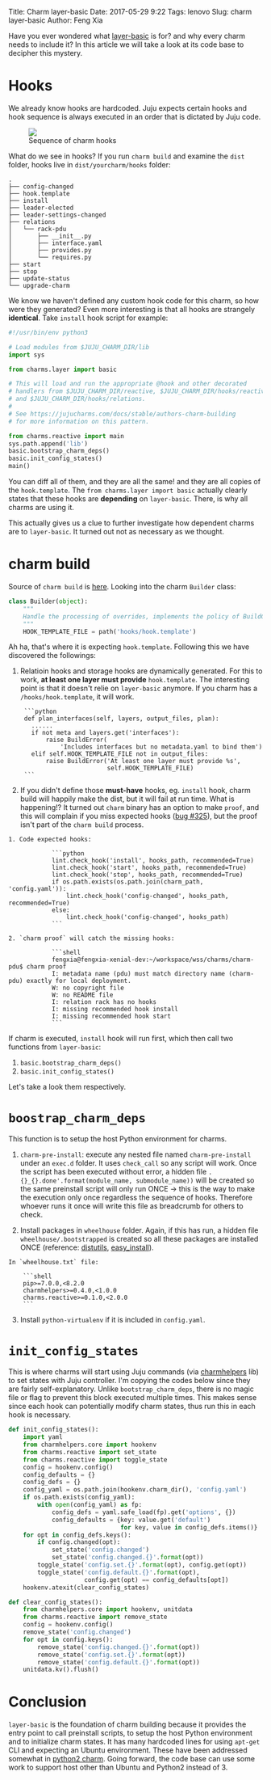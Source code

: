 Title: Charm layer-basic
Date: 2017-05-29 9:22
Tags: lenovo
Slug: charm layer-basic
Author: Feng Xia

Have you ever wondered what [layer-basic][1] is for? and why every
charm needs to include it? In this article we will take a look
at its code base to decipher this mystery.

[1]: https://github.com/juju-solutions/layer-basic.git

# Hooks

We already know hooks are hardcoded. Juju expects certain hooks and
hook sequence is always executed in an order that is dictated by Juju
code.

<figure class="row">
  <img class="img-responsive center"
       src="/images/charm%20hooks.png" />
  <figcaption>Sequence of charm hooks</figcaption>
</figure>

What do we see in hooks? If you run `charm build` and examine the `dist` folder,
hooks live in `dist/yourcharm/hooks` folder:

```shell
.
├── config-changed
├── hook.template
├── install
├── leader-elected
├── leader-settings-changed
├── relations
│   └── rack-pdu
│       ├── __init__.py
│       ├── interface.yaml
│       ├── provides.py
│       └── requires.py
├── start
├── stop
├── update-status
└── upgrade-charm
```

We know we haven't defined any custom hook code for this charm,
so how were they generated? Even more interesting is
that all hooks are strangely **identical**.
Take `install` hook script for example:

```python
#!/usr/bin/env python3

# Load modules from $JUJU_CHARM_DIR/lib
import sys

from charms.layer import basic

# This will load and run the appropriate @hook and other decorated
# handlers from $JUJU_CHARM_DIR/reactive, $JUJU_CHARM_DIR/hooks/reactive,
# and $JUJU_CHARM_DIR/hooks/relations.
#
# See https://jujucharms.com/docs/stable/authors-charm-building
# for more information on this pattern.

from charms.reactive import main
sys.path.append('lib')
basic.bootstrap_charm_deps()
basic.init_config_states()
main()
```

You can diff all of them, and they are all the same! <span
class="myhighlight">and they are all copies of the
`hook.template`</span>. The `from charms.layer import basic` actually
clearly states that these hooks are <span
class="myhighlight">**depending**</span> on `layer-basic`. There, is
why all charms are using it.

This actually gives us a clue to further investigate how dependent
charms are to `layer-basic`. It turned out not as necessary as we
thought.

# charm build

Source of `charm build` is [here][2]. Looking into the charm `Builder` class:

[2]: https://github.com/juju/charm-tools

```python
class Builder(object):
    """
    Handle the processing of overrides, implements the policy of BuildConfig
    """
    HOOK_TEMPLATE_FILE = path('hooks/hook.template')
```

Ah ha, that's where it is expecting `hook.template`. Following this we have discovered the followings:

1. Relatioin hooks and storage hooks are dynamically generated. For
   this to work, **at least one layer must provide** `hook.template`. The
   interesting point is that it doesn't relie on `layer-basic`
   anymore. If you charm has a `/hooks/hook.template`, it will work.

        ```python
        def plan_interfaces(self, layers, output_files, plan):
          ......
          if not meta and layers.get('interfaces'):
              raise BuildError(
                  'Includes interfaces but no metadata.yaml to bind them')
          elif self.HOOK_TEMPLATE_FILE not in output_files:
              raise BuildError('At least one layer must provide %s',
                               self.HOOK_TEMPLATE_FILE)
        ```

2. If you didn't define those **must-have** hooks, eg. `install` hook,
charm build will happily make the dist, but it will fail at run
time. What is happening!? It turned out `charm` binary has an option
to make `proof`, and this will complain if you miss expected hooks
([bug #325][3]), but the proof isn't part of the `charm build` process.

[3]: https://github.com/juju/charm-tools/issues/325

    1. Code expected hooks:

                ```python
                lint.check_hook('install', hooks_path, recommended=True)
                lint.check_hook('start', hooks_path, recommended=True)
                lint.check_hook('stop', hooks_path, recommended=True)
                if os.path.exists(os.path.join(charm_path, 'config.yaml')):
                    lint.check_hook('config-changed', hooks_path, recommended=True)
                else:
                    lint.check_hook('config-changed', hooks_path)
                ```

    2. `charm proof` will catch the missing hooks:

                ```shell
                fengxia@fengxia-xenial-dev:~/workspace/wss/charms/charm-pdu$ charm proof
                I: metadata name (pdu) must match directory name (charm-pdu) exactly for local deployment.
                W: no copyright file
                W: no README file
                I: relation rack has no hooks
                I: missing recommended hook install
                I: missing recommended hook start
                ```

If charm is executed, `install` hook will run first, which
then call two functions from `layer-basic`:

1. `basic.bootstrap_charm_deps()`
2. `basic.init_config_states()`

Let's take a look them respectively.

# `boostrap_charm_deps`

This function is to setup the host Python environment for charms.

1. `charm-pre-install`: execute any nested file named `charm-pre-install`
   under an `exec.d` folder. It uses `check_call` so any script will work.
   Once the script has been executed without error, a hidden file
   `.{}_{}.done'.format(module_name, submodule_name))` will be created so
   the same preinstall script will only run ONCE &rarr; this is the
   way to make the execution only once regardless the sequence of
   hooks. Therefore whoever runs it once will write this file as
   breadcrumb for others to check.

2. Install packages in `wheelhouse` folder. Again, if this has run,
   a hidden file `wheelhouse/.bootstrapped` is created so all these
   packages are installed ONCE (reference: [distutils][4], [easy_install][5]).

[4]: https://docs.python.org/3/install/index.html#inst-config-files
[5]: http://setuptools.readthedocs.io/en/latest/easy_install.html#configuration-files

    In `wheelhouse.txt` file:

        ```shell
        pip>=7.0.0,<8.2.0
        charmhelpers>=0.4.0,<1.0.0
        charms.reactive>=0.1.0,<2.0.0
        ```
    
3. Install `python-virtualenv` if it is included in `config.yaml`.

# `init_config_states`

This is where charms will start using Juju commands (via
[charmhelpers][6] lib) to set states with Juju controller.  I'm
copying the codes below since they are fairly self-explanatory.
Unlike `bootstrap_charm_deps`, there is no magic file or flag to
prevent this block executed multiple times. This makes sense since
each hook can potentially modify charm states, thus run this in each
hook is necessary.

[6]: https://pythonhosted.org/charmhelpers/

```python
def init_config_states():
    import yaml
    from charmhelpers.core import hookenv
    from charms.reactive import set_state
    from charms.reactive import toggle_state
    config = hookenv.config()
    config_defaults = {}
    config_defs = {}
    config_yaml = os.path.join(hookenv.charm_dir(), 'config.yaml')
    if os.path.exists(config_yaml):
        with open(config_yaml) as fp:
            config_defs = yaml.safe_load(fp).get('options', {})
            config_defaults = {key: value.get('default')
                               for key, value in config_defs.items()}
    for opt in config_defs.keys():
        if config.changed(opt):
            set_state('config.changed')
            set_state('config.changed.{}'.format(opt))
        toggle_state('config.set.{}'.format(opt), config.get(opt))
        toggle_state('config.default.{}'.format(opt),
                     config.get(opt) == config_defaults[opt])
    hookenv.atexit(clear_config_states)

def clear_config_states():
    from charmhelpers.core import hookenv, unitdata
    from charms.reactive import remove_state
    config = hookenv.config()
    remove_state('config.changed')
    for opt in config.keys():
        remove_state('config.changed.{}'.format(opt))
        remove_state('config.set.{}'.format(opt))
        remove_state('config.default.{}'.format(opt))
    unitdata.kv().flush()
```

# Conclusion

`layer-basic` is the foundation of charm building because it provides
the entry point to call preinstall scripts, to setup the host Python
environment and to initialize charm states. It has many hardcoded
lines for using `apt-get` CLI and expecting an Ubuntu
environment. These have been addressed somewhat in [python2 charm][7].
Going forward, the code base can use some work to support host other
than Ubuntu and Python2 instead of 3.

[7]: {filename}/workspace/openstack/python2%20charm.md
